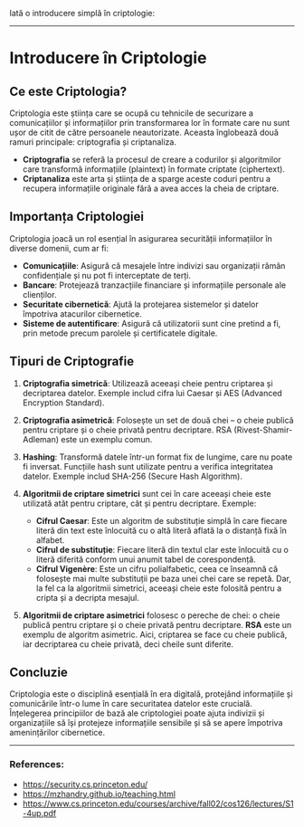 Iată o introducere simplă în criptologie:

---

# Introducere în Criptologie

## Ce este Criptologia?

Criptologia este știința care se ocupă cu tehnicile de securizare a comunicațiilor și informațiilor prin transformarea lor în formate care nu sunt ușor de citit de către persoanele neautorizate. Aceasta înglobează două ramuri principale: criptografia și criptanaliza.

- **Criptografia** se referă la procesul de creare a codurilor și algoritmilor care transformă informațiile (plaintext) în formate criptate (ciphertext).
- **Criptanaliza** este arta și știința de a sparge aceste coduri pentru a recupera informațiile originale fără a avea acces la cheia de criptare.

## Importanța Criptologiei

Criptologia joacă un rol esențial în asigurarea securității informațiilor în diverse domenii, cum ar fi:

- **Comunicațiile**: Asigură că mesajele între indivizi sau organizații rămân confidențiale și nu pot fi interceptate de terți.
- **Bancare**: Protejează tranzacțiile financiare și informațiile personale ale clienților.
- **Securitate cibernetică**: Ajută la protejarea sistemelor și datelor împotriva atacurilor cibernetice.
- **Sisteme de autentificare**: Asigură că utilizatorii sunt cine pretind a fi, prin metode precum parolele și certificatele digitale.

## Tipuri de Criptografie

1. **Criptografia simetrică**: Utilizează aceeași cheie pentru criptarea și decriptarea datelor. Exemple includ cifra lui Caesar și AES (Advanced Encryption Standard).

2. **Criptografia asimetrică**: Folosește un set de două chei – o cheie publică pentru criptare și o cheie privată pentru decriptare. RSA (Rivest-Shamir-Adleman) este un exemplu comun.

3. **Hashing**: Transformă datele într-un format fix de lungime, care nu poate fi inversat. Funcțiile hash sunt utilizate pentru a verifica integritatea datelor. Exemple includ SHA-256 (Secure Hash Algorithm).


1. **Algoritmii de criptare simetrici** sunt cei în care aceeași cheie este utilizată atât pentru criptare, cât și pentru decriptare. Exemple:
   - **Cifrul Caesar**: Este un algoritm de substituție simplă în care fiecare literă din text este înlocuită cu o altă literă aflată la o distanță fixă în alfabet.
   - **Cifrul de substituție**: Fiecare literă din textul clar este înlocuită cu o literă diferită conform unui anumit tabel de corespondență.
   - **Cifrul Vigenère**: Este un cifru polialfabetic, ceea ce înseamnă că folosește mai multe substituții pe baza unei chei care se repetă. Dar, la fel ca la algoritmii simetrici, aceeași cheie este folosită pentru a cripta și a decripta mesajul.

2. **Algoritmii de criptare asimetrici** folosesc o pereche de chei: o cheie publică pentru criptare și o cheie privată pentru decriptare. **RSA** este un exemplu de algoritm asimetric. Aici, criptarea se face cu cheie publică, iar decriptarea cu cheie privată, deci cheile sunt diferite.


## Concluzie

Criptologia este o disciplină esențială în era digitală, protejând informațiile și comunicările într-o lume în care securitatea datelor este crucială. Înțelegerea principiilor de bază ale criptologiei poate ajuta indivizii și organizațiile să își protejeze informațiile sensibile și să se apere împotriva amenințărilor cibernetice.

----

### References: 

- https://security.cs.princeton.edu/
- https://mzhandry.github.io/teaching.html
- https://www.cs.princeton.edu/courses/archive/fall02/cos126/lectures/S1-4up.pdf

